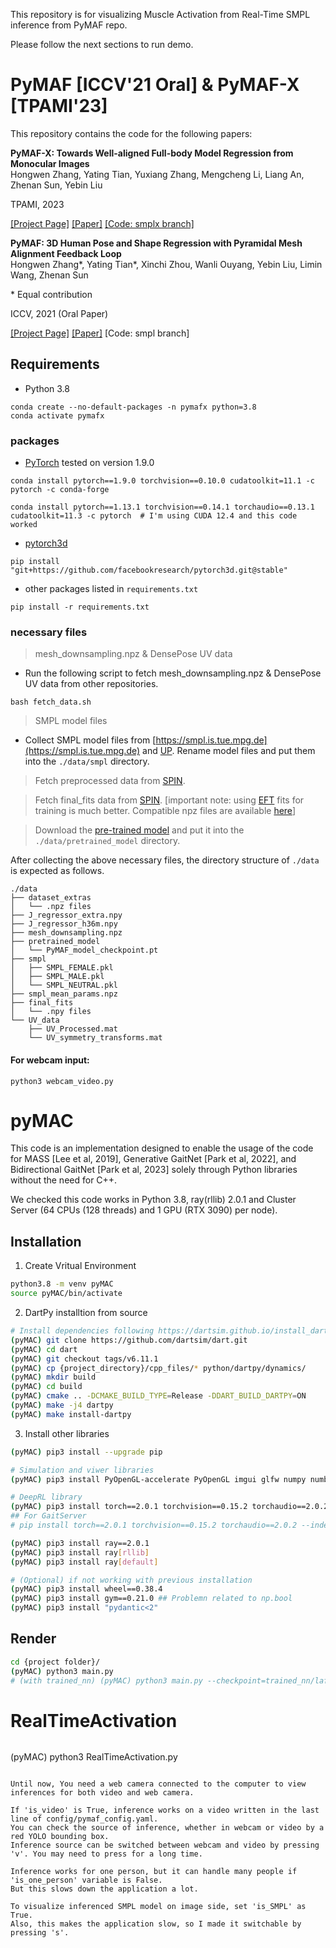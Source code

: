 This repository is for visualizing Muscle Activation from Real-Time SMPL inference from PyMAF repo.

Please follow the next sections to run demo.

# PyMAF [ICCV'21 Oral] & PyMAF-X [TPAMI'23]
This repository contains the code for the following papers:

**PyMAF-X: Towards Well-aligned Full-body Model Regression from Monocular Images**  
Hongwen Zhang, Yating Tian, Yuxiang Zhang, Mengcheng Li, Liang An, Zhenan Sun, Yebin Liu 

TPAMI, 2023

[[Project Page]](https://www.liuyebin.com/pymaf-x) [[Paper]](https://arxiv.org/pdf/2207.06400.pdf) [[Code: smplx branch]](https://github.com/HongwenZhang/PyMAF/tree/smplx)

**PyMAF: 3D Human Pose and Shape Regression with Pyramidal Mesh Alignment Feedback Loop**  
Hongwen Zhang*, Yating Tian*, Xinchi Zhou, Wanli Ouyang, Yebin Liu, Limin Wang, Zhenan Sun 

\* Equal contribution

ICCV, 2021 (Oral Paper)

[[Project Page]](https://hongwenzhang.github.io/pymaf) [[Paper]](https://arxiv.org/pdf/2103.16507.pdf) [Code: smpl branch]

## Requirements

- Python 3.8
```
conda create --no-default-packages -n pymafx python=3.8
conda activate pymafx
```

### packages

- [PyTorch](https://www.pytorch.org) tested on version 1.9.0
```
conda install pytorch==1.9.0 torchvision==0.10.0 cudatoolkit=11.1 -c pytorch -c conda-forge

conda install pytorch==1.13.1 torchvision==0.14.1 torchaudio==0.13.1 cudatoolkit=11.3 -c pytorch  # I'm using CUDA 12.4 and this code worked
```

- [pytorch3d](https://github.com/facebookresearch/pytorch3d/blob/main/INSTALL.md)
```
pip install "git+https://github.com/facebookresearch/pytorch3d.git@stable"
```

- other packages listed in `requirements.txt`
```
pip install -r requirements.txt
```

### necessary files

> mesh_downsampling.npz & DensePose UV data

- Run the following script to fetch mesh_downsampling.npz & DensePose UV data from other repositories.

```
bash fetch_data.sh
```
> SMPL model files

- Collect SMPL model files from [https://smpl.is.tue.mpg.de](https://smpl.is.tue.mpg.de) and [UP](https://github.com/classner/up/blob/master/models/3D/basicModel_neutral_lbs_10_207_0_v1.0.0.pkl). Rename model files and put them into the `./data/smpl` directory.

> Fetch preprocessed data from [SPIN](https://github.com/nkolot/SPIN#fetch-data).

> Fetch final_fits data from [SPIN](https://github.com/nkolot/SPIN#final-fits). [important note: using [EFT](https://github.com/facebookresearch/eft) fits for training is much better. Compatible npz files are available [here](https://cloud.tsinghua.edu.cn/d/635c717375664cd6b3f5)]

> Download the [pre-trained model](https://drive.google.com/drive/folders/1R4_Vi4TpCQ26-6_b2PhjTBg-nBxZKjz6?usp=sharing) and put it into the `./data/pretrained_model` directory.

After collecting the above necessary files, the directory structure of `./data` is expected as follows.  
```
./data
├── dataset_extras
│   └── .npz files
├── J_regressor_extra.npy
├── J_regressor_h36m.npy
├── mesh_downsampling.npz
├── pretrained_model
│   └── PyMAF_model_checkpoint.pt
├── smpl
│   ├── SMPL_FEMALE.pkl
│   ├── SMPL_MALE.pkl
│   └── SMPL_NEUTRAL.pkl
├── smpl_mean_params.npz
├── final_fits
│   └── .npy files
└── UV_data
    ├── UV_Processed.mat
    └── UV_symmetry_transforms.mat
```

#### For webcam input:

```
python3 webcam_video.py
```

# pyMAC

This code is an implementation designed to enable the usage of the code for MASS [Lee et al, 2019], Generative GaitNet [Park et al, 2022], and Bidirectional GaitNet [Park et al, 2023] solely through Python libraries without the need for C++.

We checked this code works in Python 3.8, ray(rllib) 2.0.1 and Cluster Server (64 CPUs (128 threads) and 1 GPU (RTX 3090) per node).


## Installation

1. Create Vritual Environment
```bash
python3.8 -m venv pyMAC
source pyMAC/bin/activate
```

2. DartPy installtion from source 

```bash
# Install dependencies following https://dartsim.github.io/install_dartpy_on_ubuntu.html
(pyMAC) git clone https://github.com/dartsim/dart.git
(pyMAC) cd dart
(pyMAC) git checkout tags/v6.11.1
(pyMAC) cp {project_directory}/cpp_files/* python/dartpy/dynamics/
(pyMAC) mkdir build
(pyMAC) cd build
(pyMAC) cmake .. -DCMAKE_BUILD_TYPE=Release -DDART_BUILD_DARTPY=ON
(pyMAC) make -j4 dartpy
(pyMAC) make install-dartpy
```

3. Install other libraries

```bash
(pyMAC) pip3 install --upgrade pip

# Simulation and viwer libraries
(pyMAC) pip3 install PyOpenGL-accelerate PyOpenGL imgui glfw numpy numba gym bvh numpy-quaternion

# DeepRL library 
(pyMAC) pip3 install torch==2.0.1 torchvision==0.15.2 torchaudio==2.0.2
## For GaitServer
# pip install torch==2.0.1 torchvision==0.15.2 torchaudio==2.0.2 --index-url https://download.pytorch.org/whl/cu118

(pyMAC) pip3 install ray==2.0.1 
(pyMAC) pip3 install ray[rllib] 
(pyMAC) pip3 install ray[default]

# (Optional) if not working with previous installation
(pyMAC) pip3 install wheel==0.38.4
(pyMAC) pip3 install gym==0.21.0 ## Problemn related to np.bool 
(pyMAC) pip3 install "pydantic<2"
```
## Render 

```bash
cd {project folder}/
(pyMAC) python3 main.py
# (with trained_nn) (pyMAC) python3 main.py --checkpoint=trained_nn/lafan_walk_set


```
# RealTimeActivation
```

```
(pyMAC) python3 RealTimeActivation.py
```

Until now, You need a web camera connected to the computer to view inferences for both video and web camera.

If 'is_video' is True, inference works on a video written in the last line of config/pymaf_config.yaml.
You can check the source of inference, whether in webcam or video by a red YOLO bounding box.
Inference source can be switched between webcam and video by pressing 'v'. You may need to press for a long time.

Inference works for one person, but it can handle many people if 'is_one_person' variable is False.
But this slows down the application a lot.

To visualize inferenced SMPL model on image side, set 'is_SMPL' as True.
Also, this makes the application slow, so I made it switchable by pressing 's'.